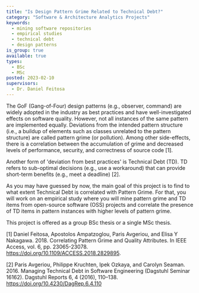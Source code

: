 ```yaml
---
title: "Is Design Pattern Grime Related to Technical Debt?"
category: "Software & Architecture Analytics Projects"
keywords:
  - mining software repositories
  - empirical studies
  - technical debt
  - design patterns
is_group: true
available: true
types:
  - BSc
  - MSc
posted: 2023-02-10
supervisors:
  - Dr. Daniel Feitosa
---
```


The GoF (Gang-of-Four) design patterns (e.g., observer, command) are widely adopted in the industry as best practices and have well-investigated effects on software quality. However, not all instances of the same pattern are implemented equally. Deviations from the intended pattern structure (i.e., a buildup of elements such as classes unrelated to the pattern structure) are called pattern grime (or pollution). Among other side-effects, there is a correlation between the accumulation of grime and decreased levels of performance, security, and correctness of source code [1].

Another form of 'deviation from best practices' is Technical Debt (TD). TD refers to sub-optimal decisions (e.g., use a workaround) that can provide short-term benefits (e.g., meet a deadline) [2].

As you may have guessed by now, the main goal of this project is to find to what extent Technical Debt is correlated with Pattern Grime. For that, you will work on an empirical study where you will mine pattern grime and TD items from open-source software (OSS) projects and correlate the presence of TD items in pattern instances with higher levels of pattern grime.

This project is offered as a group BSc thesis or a single MSc thesis.

[1] Daniel Feitosa, Apostolos Ampatzoglou, Paris Avgeriou, and Elisa Y Nakagawa. 2018. Correlating Pattern Grime and Quality Attributes. In IEEE Access, vol. 6, pp. 23065-23078. <https://doi.org/10.1109/ACCESS.2018.2829895>.

[2] Paris Avgeriou, Philippe Kruchten, Ipek Ozkaya, and Carolyn Seaman. 2016. Managing Technical Debt in Software Engineering (Dagstuhl Seminar 16162). Dagstuhl Reports 6, 4 (2016), 110–138. <https://doi.org/10.4230/DagRep.6.4.110>
